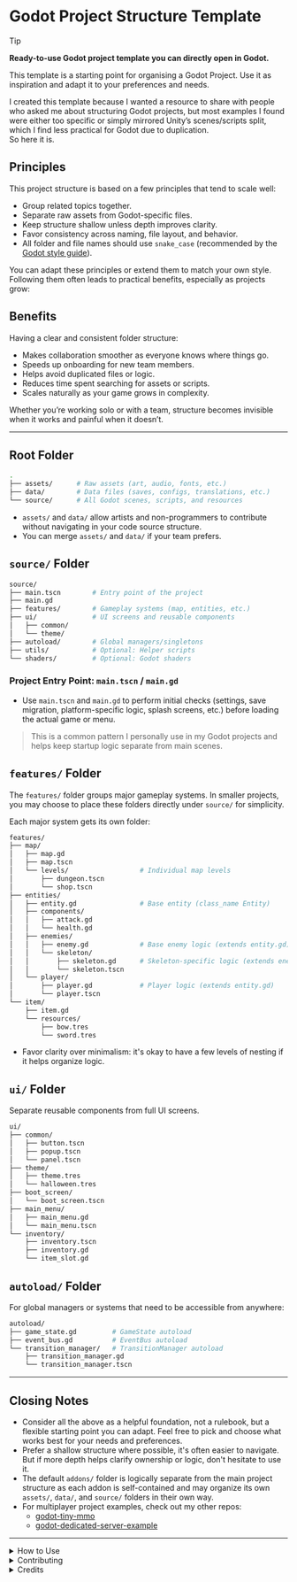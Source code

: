 # Godot Project Structure Template

> [!TIP]
> **Ready-to-use Godot project template you can directly open in Godot.**

This template is a starting point for organising a Godot Project. Use it as inspiration and adapt it to your preferences and needs.

I created this template because I wanted a resource to share with people who asked me about structuring Godot projects,
but most examples I found were either too specific or simply mirrored Unity’s scenes/scripts split, which I find less practical for Godot due to duplication.  
So here it is.

## Principles

This project structure is based on a few principles that tend to scale well:

- Group related topics together.
- Separate raw assets from Godot-specific files.
- Keep structure shallow unless depth improves clarity.
- Favor consistency across naming, file layout, and behavior.
- All folder and file names should use `snake_case` (recommended by the [Godot style guide](https://docs.godotengine.org/en/stable/tutorials/scripting/gdscript/gdscript_styleguide.html#naming-conventions)).

You can adapt these principles or extend them to match your own style.  
Following them often leads to practical benefits, especially as projects grow:

## Benefits

Having a clear and consistent folder structure:

- Makes collaboration smoother as everyone knows where things go.
- Speeds up onboarding for new team members.
- Helps avoid duplicated files or logic.
- Reduces time spent searching for assets or scripts.
- Scales naturally as your game grows in complexity.

Whether you’re working solo or with a team, structure becomes invisible when it works and painful when it doesn’t.

---

## Root Folder

```bash
.
├── assets/      # Raw assets (art, audio, fonts, etc.)
├── data/        # Data files (saves, configs, translations, etc.)
└── source/      # All Godot scenes, scripts, and resources
```

- `assets/` and `data/` allow artists and non-programmers to contribute without navigating in your code source structure.
- You can merge `assets/` and `data/` if your team prefers.

## `source/` Folder

```bash
source/
├── main.tscn        # Entry point of the project
├── main.gd
├── features/        # Gameplay systems (map, entities, etc.)
├── ui/              # UI screens and reusable components
│   ├── common/
│   └── theme/
├── autoload/        # Global managers/singletons
├── utils/           # Optional: Helper scripts
└── shaders/         # Optional: Godot shaders
```

### Project Entry Point: `main.tscn` / `main.gd`

- Use `main.tscn` and `main.gd` to perform initial checks (settings, save migration, platform-specific logic, splash screens, etc.) before loading the actual game or menu.
> This is a common pattern I personally use in my Godot projects and helps keep startup logic separate from main scenes.

## `features/` Folder

The `features/` folder groups major gameplay systems. In smaller projects, you may choose to place these folders directly under `source/` for simplicity.

Each major system gets its own folder:

```bash
features/
├── map/
│   ├── map.gd
│   ├── map.tscn
│   └── levels/                  # Individual map levels
│       ├── dungeon.tscn
│       └── shop.tscn
├── entities/
│   ├── entity.gd                # Base entity (class_name Entity)
│   ├── components/
│   │   ├── attack.gd
│   │   └── health.gd
│   ├── enemies/
│   │   ├── enemy.gd             # Base enemy logic (extends entity.gd)
│   │   └── skeleton/
│   │       ├── skeleton.gd      # Skeleton-specific logic (extends enemy.gd)
│   │       └── skeleton.tscn
│   └── player/
│       ├── player.gd            # Player logic (extends entity.gd)
│       └── player.tscn
└── item/
	├── item.gd
	└── resources/
		├── bow.tres
		└── sword.tres
```

- Favor clarity over minimalism: it's okay to have a few levels of nesting if it helps organize logic.

## `ui/` Folder

Separate reusable components from full UI screens.

```bash
ui/
├── common/
│   ├── button.tscn
│   ├── popup.tscn
│   └── panel.tscn
├── theme/
│   ├── theme.tres
│   └── halloween.tres
├── boot_screen/
│   └── boot_screen.tscn
├── main_menu/
│   ├── main_menu.gd
│   └── main_menu.tscn
└── inventory/
	├── inventory.tscn
	├── inventory.gd
	└── item_slot.gd
```


## `autoload/` Folder

For global managers or systems that need to be accessible from anywhere:

```bash
autoload/
├── game_state.gd         # GameState autoload
├── event_bus.gd          # EventBus autoload 
└── transition_manager/   # TransitionManager autoload
	├── transition_manager.gd
	└── transition_manager.tscn
```

---

## Closing Notes

- Consider all the above as a helpful foundation, not a rulebook, but a flexible starting point you can adapt. Feel free to pick and choose what works best for your needs and preferences.
- Prefer a shallow structure where possible, it's often easier to navigate. But if more depth helps clarify ownership or logic, don't hesitate to use it.
- The default `addons/` folder is logically separate from the main project structure as each addon is self-contained and may organize its own `assets/`, `data/`, and `source/` folders in their own way.
- For multiplayer project examples, check out my other repos:
  - [godot-tiny-mmo](https://github.com/SlayHorizon/godot-tiny-mmo)
  - [godot-dedicated-server-example](https://github.com/SlayHorizon/godot-dedicated-server-example)

---

<details>
<summary>How to Use</summary>

1. Click "Use this template" on GitHub
2. Clone and open in Godot
3. Adapt the structure to your needs

</details>

<details>
<summary>Contributing</summary>

Suggestions and PRs welcome! If you have a structure that works well for your team, feel free to share it.

</details>

<details>
<summary>Credits</summary>
	
_Thanks to Axel (from the Godot Discord) for thoughtful feedback and suggestions that helped shape this template._

</details>
